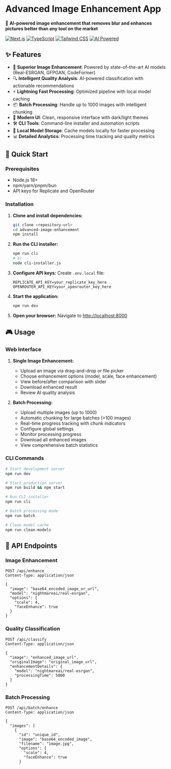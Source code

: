 # Advanced Image Enhancement App

🚀 **AI-powered image enhancement that removes blur and enhances pictures better than any tool on the market**

[![Next.js](https://img.shields.io/badge/Next.js-15.3.2-black)](https://nextjs.org/)
[![TypeScript](https://img.shields.io/badge/TypeScript-5.0-blue)](https://www.typescriptlang.org/)
[![Tailwind CSS](https://img.shields.io/badge/Tailwind_CSS-4.1.6-38B2AC)](https://tailwindcss.com/)
[![AI Powered](https://img.shields.io/badge/AI-Powered-green)](https://replicate.com/)

## ✨ Features

- 🎯 **Superior Image Enhancement**: Powered by state-of-the-art AI models (Real-ESRGAN, GFPGAN, CodeFormer)
- 🔍 **Intelligent Quality Analysis**: AI-powered classification with actionable recommendations
- ⚡ **Lightning Fast Processing**: Optimized pipeline with local model caching
- 📦 **Batch Processing**: Handle up to 1000 images with intelligent chunking
- 🎨 **Modern UI**: Clean, responsive interface with dark/light themes
- 🛠️ **CLI Tools**: Command-line installer and automation scripts
- 💾 **Local Model Storage**: Cache models locally for faster processing
- 📊 **Detailed Analytics**: Processing time tracking and quality metrics

## 🚀 Quick Start

### Prerequisites

- Node.js 18+ 
- npm/yarn/pnpm/bun
- API keys for Replicate and OpenRouter

### Installation

1. **Clone and install dependencies:**
   ```bash
   git clone <repository-url>
   cd advanced-image-enhancement
   npm install
   ```

2. **Run the CLI installer:**
   ```bash
   npm run cli
   # or
   node cli-installer.js
   ```

3. **Configure API keys:**
   Create `.env.local` file:
   ```env
   REPLICATE_API_KEY=your_replicate_key_here
   OPENROUTER_API_KEY=your_openrouter_key_here
   ```

4. **Start the application:**
   ```bash
   npm run dev
   ```

5. **Open your browser:**
   Navigate to [http://localhost:8000](http://localhost:8000)

## 🎮 Usage

### Web Interface

1. **Single Image Enhancement:**
   - Upload an image via drag-and-drop or file picker
   - Choose enhancement options (model, scale, face enhancement)
   - View before/after comparison with slider
   - Download enhanced result
   - Review AI quality analysis

2. **Batch Processing:**
   - Upload multiple images (up to 1000)
   - Automatic chunking for large batches (>100 images)
   - Real-time progress tracking with chunk indicators
   - Configure global settings
   - Monitor processing progress
   - Download all enhanced images
   - View comprehensive batch statistics

### CLI Commands

```bash
# Start development server
npm run dev

# Start production server
npm run build && npm start

# Run CLI installer
npm run cli

# Batch processing mode
npm run batch

# Clean model cache
npm run clean-models
```

## 🔧 API Endpoints

### Image Enhancement
```http
POST /api/enhance
Content-Type: application/json

{
  "image": "base64_encoded_image_or_url",
  "model": "nightmareai/real-esrgan",
  "options": {
    "scale": 4,
    "faceEnhance": true
  }
}
```

### Quality Classification
```http
POST /api/classify
Content-Type: application/json

{
  "image": "enhanced_image_url",
  "originalImage": "original_image_url",
  "enhancementDetails": {
    "model": "nightmareai/real-esrgan",
    "processingTime": 5000
  }
}
```

### Batch Processing
```http
POST /api/batch/enhance
Content-Type: application/json

{
  "images": [
    {
      "id": "unique_id",
      "image": "base64_encoded_image",
      "filename": "image.jpg",
      "options": {
        "scale": 4,
        "faceEnhance": true
      }
